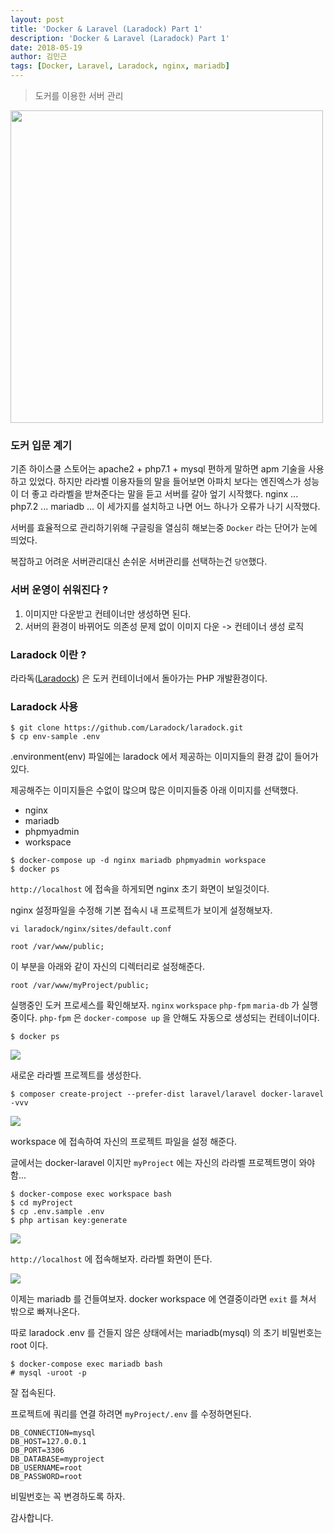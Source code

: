 ```yaml
---
layout: post
title: 'Docker & Laravel (Laradock) Part 1'
description: 'Docker & Laravel (Laradock) Part 1'
date: 2018-05-19
author: 김민근
tags: [Docker, Laravel, Laradock, nginx, mariadb]
---
```


> 도커를 이용한 서버 관리

<img src="https://ih1.redbubble.net/image.386900865.0087/flat,800x800,075,f.jpg" width="500">

### 도커 입문 계기
기존 하이스쿨 스토어는 apache2 + php7.1 + mysql 편하게 말하면 apm 기술을 사용하고 있었다. 하지만 라라벨 이용자들의 말을 들어보면 아파치 보다는 엔진엑스가 성능이 더 좋고
라라벨을 받쳐준다는 말을 듣고 서버를 갈아 엎기 시작했다. nginx ... php7.2 ... mariadb ... 이 세가지를 설치하고 나면 어느 하나가 오류가 나기 시작했다.


서버를 효율적으로 관리하기위해 구글링을 열심히 해보는중 ```Docker``` 라는 단어가 눈에 띄었다.


복잡하고 어려운 서버관리대신 손쉬운 서버관리를 선택하는건 ```당연```했다.

### 서버 운영이 쉬워진다 ?
1. 이미지만 다운받고 컨테이너만 생성하면 된다.
2. 서버의 환경이 바뀌어도 의존성 문제 없이 이미지 다운 -> 컨테이너 생성 로직


### Laradock 이란 ?
라라독([Laradock](https://github.com/laradock/laradock/)) 은 도커 컨테이너에서 돌아가는 PHP 개발환경이다.

### Laradock 사용

```
$ git clone https://github.com/Laradock/laradock.git
$ cp env-sample .env
```
.environment(env) 파일에는 laradock 에서 제공하는 이미지들의 환경 값이 들어가있다.

제공해주는 이미지들은 수없이 많으며 많은 이미지들중 아래 이미지를 선택했다.

- nginx
- mariadb
- phpmyadmin
- workspace

```
$ docker-compose up -d nginx mariadb phpmyadmin workspace
$ docker ps
```

```http://localhost``` 에 접속을 하게되면 nginx 초기 화면이 보일것이다.

nginx 설정파일을 수정해 기본 접속시 내 프로젝트가 보이게 설정해보자.

```vi laradock/nginx/sites/default.conf```

```
root /var/www/public;
```

이 부분을 아래와 같이 자신의 디렉터리로 설정해준다.

```
root /var/www/myProject/public;
```


실행중인 도커 프로세스를 확인해보자. `nginx` `workspace` `php-fpm` `maria-db` 가 실행중이다.
`php-fpm` 은 `docker-compose up` 을 안해도 자동으로 생성되는 컨테이너이다.

```
$ docker ps
```

<img src="https://raw.githubusercontent.com/getsolaris/getsolaris.github.io/master/assets/images/post/docker/1.png">


새로운 라라벨 프로젝트를 생성한다.

```
$ composer create-project --prefer-dist laravel/laravel docker-laravel -vvv
```

<img src="https://raw.githubusercontent.com/getsolaris/getsolaris.github.io/master/assets/images/post/docker/2.png">


workspace 에 접속하여 자신의 프로젝트 파일을 설정 해준다.

글에서는 docker-laravel 이지만 `myProject` 에는 자신의 라라벨 프로젝트명이 와야함...

```
$ docker-compose exec workspace bash
$ cd myProject
$ cp .env.sample .env
$ php artisan key:generate
```

<img src="https://raw.githubusercontent.com/getsolaris/getsolaris.github.io/master/assets/images/post/docker/3.png">


`http://localhost` 에 접속해보자. 라라벨 화면이 뜬다.

<img src="https://raw.githubusercontent.com/getsolaris/getsolaris.github.io/master/assets/images/post/docker/4.png">

이제는 mariadb 를 건들여보자. docker workspace 에 연결중이라면 `exit` 를 쳐서 밖으로 빠져나온다.


따로 laradock .env 를 건들지 않은 상태에서는 mariadb(mysql) 의 초기 비밀번호는 root 이다.

```
$ docker-compose exec mariadb bash
# mysql -uroot -p
```

잘 접속된다. 

프로젝트에 쿼리를 연결 하려면 `myProject/.env` 를 수정하면된다.

```
DB_CONNECTION=mysql
DB_HOST=127.0.0.1
DB_PORT=3306
DB_DATABASE=myproject
DB_USERNAME=root
DB_PASSWORD=root
```

비밀번호는 꼭 변경하도록 하자.

감사합니다.